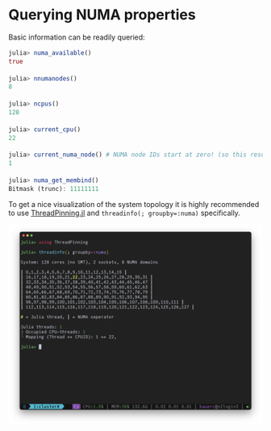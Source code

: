 # Querying NUMA properties

Basic information can be readily queried:

```julia
julia> numa_available()
true

julia> nnumanodes()
8

julia> ncpus()
128

julia> current_cpu()
22

julia> current_numa_node() # NUMA node IDs start at zero! (so this result means the second node)
1

julia> numa_get_membind()
Bitmask (trunc): 11111111
```

To get a nice visualization of the system topology it is highly recommended to use [ThreadPinning.jl](https://github.com/carstenbauer/ThreadPinning.jl) and `threadinfo(; groupby=:numa)` specifically.

![threadinfo_numa](threadinfo_numa.png)